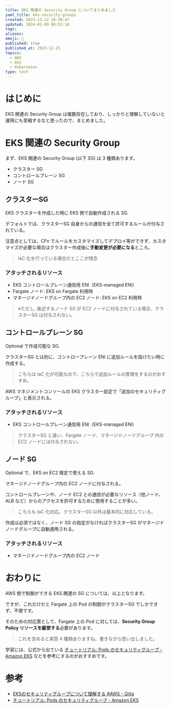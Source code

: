 ```yaml
---
title: EKS 関連の Security Group についてまとめました
yaml_title: eks-security-groups
created: 2023-12-22 18:30:47
updated: 2024-02-09 08:53:18
tags: 
aliases: 
emoji: 📝
published: true
published_at: 2023-12-25
topics:
  - AWS
  - EKS
  - Kubernetes
type: tech
---
```


# はじめに

EKS 関連の Security Group は複数存在しており、しっかりと理解していないと運用にも苦戦するなと思ったので、まとめました。

# EKS 関連の Security Group

まず、EKS 関連の Security Group (以下 SG) は 3 種類あります。

- クラスター SG
- コントロールプレーン SG
- ノード SG

## クラスターSG

EKS クラスターを作成した時に EKS 側で自動作成される SG.

デフォルトでは、クラスターSG 自身からの通信を全て許可するルールが付与されている。

注意点としては、CFn でルールをカスタマイズしてデプロイ等ができず、カスタマイズが必要な場合はクラスター作成後に**手動変更が必要になる**ところ。

> IaC 化を行っている場合だとここが残念

### アタッチされるリソース

- EKS コントロールプレーン通信用 ENI（EKS-managed ENI）
- Fargate ノード: EKS on Fargate 利用時
- マネージドノードグループ内の EC2 ノード: EKS on EC2 利用時

> ※ただし, 後述するノード SG が EC2 ノードに付与されている場合、クラスターSG は付与されない。

## コントロールプレーン SG

Optional で作成可能な SG.

クラスターSG とは別に、コントロープレーン ENI に追加ルールを設けたい時に作成する。

> こちらは IaC 化が可能なので、こちらで追加ルールの管理をするのがおすすめ。

AWS マネジメントコンソールの EKS クラスター設定で「追加のセキュリティグループ」と表示される。

### アタッチされるリソース

- EKS コントロールプレーン通信用 ENI（EKS-managed ENI）
> クラスターSG と違い、Fargate ノード、マネージドノードグループ 内の EC2 ノードには付与されない。

## ノード SG

Optional で、EKS on EC2 限定で使える SG.

マネージドノードグループ内の EC2 ノードに付与される。

コントロールプレーンや、ノード EC2 との通信が必要なリソース（他ノード、ALB など）からのアクセスを許可するために使用することが多い。

> こちらも IaC 化対応。クラスターSG 以外は基本的に対応している。

作成は必須ではなく、ノード SG の指定がなければクラスターSG がマネージドノードグループに自動適用される。

### アタッチされるリソース

- マネージドノードグループ内の EC2 ノード

# おわりに

AWS 側で制御ができる EKS 関連の SG については、以上となります。

ですが、これだけだと Fargate 上の Pod の制御がクラスターSG でしかできず、不便です。

そのための対応策として、Fargate 上の Pod に対しては、**Security Group Policy リソースを駆使する**必要があります。

> これを含めると実質 4 種類ありますね。書きながら思い出しました。

学習には、公式から出ている [チュートリアル: Pods のセキュリティグループ - Amazon EKS](https://docs.aws.amazon.com/ja_jp/eks/latest/userguide/security-groups-for-pods.html) などを参考にするのがおすすめです。

# 参考

- [EKSのセキュリティグループについて理解する #AWS - Qiita](https://qiita.com/MAKOTO1995/items/4e70998e50aaea5e9882)
- [チュートリアル: Pods のセキュリティグループ - Amazon EKS](https://docs.aws.amazon.com/ja_jp/eks/latest/userguide/security-groups-for-pods.html)
